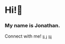 <h1>Hi!👋</h1>
<h3>My name is Jonathan.</h3>

<p>
Connect with me!
<a href=mailto:li.jonathancj@gmail.com target="blank"><img align="center" src=https://cdn.jsdelivr.net/npm/simple-icons@3.0.1/icons/gmail.svg alt="li.jonathancj" height="15" width="15" /></a>
<a href=https://linkedin.com/in/lijonathancj target="blank"><img align="center" src=https://cdn.jsdelivr.net/npm/simple-icons@3.0.1/icons/linkedin.svg alt="lijonathancj" height="15" width="15" /></a>
</p>
